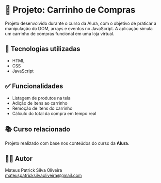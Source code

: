 # 🛒 Projeto: Carrinho de Compras

Projeto desenvolvido durante o curso da Alura, com o objetivo de praticar a manipulação do DOM, arrays e eventos no JavaScript. A aplicação simula um carrinho de compras funcional em uma loja virtual.

## 🚀 Tecnologias utilizadas

- HTML  
- CSS  
- JavaScript

## ✅ Funcionalidades

- Listagem de produtos na tela  
- Adição de itens ao carrinho  
- Remoção de itens do carrinho  
- Cálculo do total da compra em tempo real

## 📚 Curso relacionado

Projeto realizado com base nos conteúdos do curso da **Alura**.

## 👨‍💻 Autor

Mateus Patrick Silva Oliveira  
[mateuspatricksilvaoliveira@gmail.com](mailto:mateuspatricksilvaoliveira@gmail.com)
